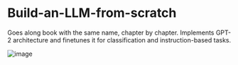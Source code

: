 # Build-an-LLM-from-scratch
Goes along book with the same name, chapter by chapter. Implements GPT-2 architecture and finetunes it for classification and instruction-based tasks.

![image](https://github.com/user-attachments/assets/dadcd78f-94cb-43b2-92b9-e3bb8d20e504)
